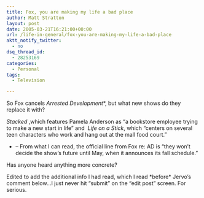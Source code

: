 ```yaml
---
title: Fox, you are making my life a bad place
author: Matt Stratton
layout: post
date: 2005-03-21T16:21:00+00:00
url: /life-in-general/fox-you-are-making-my-life-a-bad-place
aktt_notify_twitter:
  - no
dsq_thread_id:
  - 28253169
categories:
  - Personal
tags:
  - Television

---
```

So Fox cancels _Arrested Development_*, but what new shows do they replace it with?

_Stacked_ ,which features Pamela Anderson as &#8220;a bookstore employee trying to make a new start in life&#8221; and  _Life on a Stick_, which &#8220;centers on several teen characters who work and hang out at the mall food court.&#8221;

* &#8211; From what I can read, the official line from Fox re: AD is &#8220;they won&#8217;t decide the show&#8217;s future until May, when it announces its fall schedule.&#8221;

Has anyone heard anything more concrete?

Edited to add the additional info I had read, which I read \*before\* Jervo&#8217;s comment below&#8230;I just never hit &#8220;submit&#8221; on the &#8220;edit post&#8221; screen. For serious.
